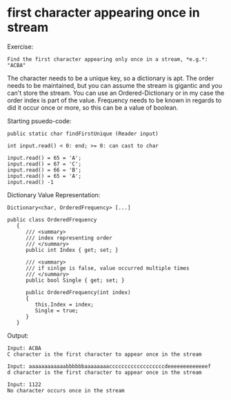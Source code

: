 # first character appearing once in stream

Exercise:
```
Find the first character appearing only once in a stream, *e.g.*: "ACBA"
```

The character needs to be a unique key, so a dictionary is apt. The order needs to be maintained, but you can assume the stream is gigantic and you can't store the stream. You can use an Ordered-Dictionary or in my case the order index is part of the value. Frequency needs to be known in regards to did it occur once or more, so this can be a value of boolean.

Starting psuedo-code:
```
public static char findFirstUnique (Reader input)

int input.read() < 0: end; >= 0: can cast to char

input.read() = 65 = 'A';
input.read() = 67 = 'C';
input.read() = 66 = 'B';
input.read() = 65 = 'A';
input.read() -1
```

Dictionary Value Representation:
```
Dictionary<char, OrderedFrequency> [...]

public class OrderedFrequency
   {
      /// <summary>
      /// index representing order
      /// </summary>
      public int Index { get; set; }

      /// <summary>
      /// if sinlge is false, value occurred multiple times
      /// </summary>
      public bool Single { get; set; } 

      public OrderedFrequency(int index)
      {
         this.Index = index;
         Single = true;
      }
   }

```

Output:
```
Input: ACBA
C character is the first character to appear once in the stream

Input: aaaaaaaaaaaabbbbbbaaaaaaaaccccccccccccccccccdeeeeeeeeeeeeef
d character is the first character to appear once in the stream

Input: 1122
No character occurs once in the stream
```
